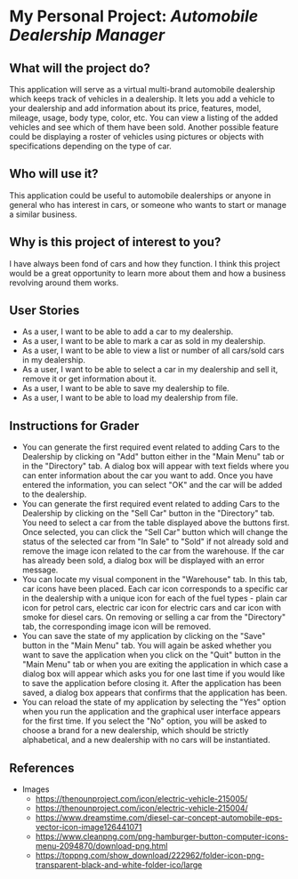 # My Personal Project: *Automobile Dealership Manager*
## What will the project do?
This application will serve as a virtual multi-brand automobile dealership which keeps track of vehicles in a 
dealership. It lets you add a vehicle to your dealership and add information about its price, features, model, mileage,
usage, body type, color, etc. You can view a listing of the added vehicles and see which of them have been sold. 
Another possible feature could be displaying a roster of vehicles using pictures or objects with specifications
depending on the type of car. 

## Who will use it?
This application could be useful to automobile dealerships or anyone in general who has interest in cars, or someone 
who wants to start or manage a similar business. 

## Why is this project of interest to you?
I have always been fond of cars and how they function. I think this project would be a great opportunity to learn more 
about them and how a business revolving around them works. 

## User Stories
- As a user, I want to be able to add a car to my dealership.
- As a user, I want to be able to mark a car as sold in my dealership.
- As a user, I want to be able to view a list or number of all cars/sold cars in my dealership.
- As a user, I want to be able to select a car in my dealership and sell it, remove it or get information about it.
- As a user, I want to be able to save my dealership to file.
- As a user, I want to be able to load my dealership from file.

## Instructions for Grader
- You can generate the first required event related to adding Cars to the Dealership by clicking on "Add" button either 
in the "Main Menu" tab or in the "Directory" tab. A dialog box will appear with text fields where you can enter 
information about the car you want to add. Once you have entered the information, you can select "OK" and the car will
be added to the dealership.
- You can generate the first required event related to adding Cars to the Dealership by clicking on the "Sell Car" 
button in the "Directory" tab. You need to select a car from the table displayed above the buttons first. Once 
selected, you can click the "Sell Car" button which will change the status of the selected car from "In Sale" to "Sold" 
if not already sold and remove the image icon related to the car from the warehouse. If the car has already been sold, 
a dialog box will be displayed with an error message.
- You can locate my visual component in the "Warehouse" tab. In this tab, car icons have been placed. Each car icon 
corresponds to a specific car in the dealership with a unique icon for each of the fuel types - plain car icon for
petrol cars, electric car icon for electric cars and car icon with smoke for diesel cars. On removing or selling a car
from the "Directory" tab, the corresponding image icon will be removed.
- You can save the state of my application by clicking on the "Save" button in the "Main Menu" tab. You will again be 
asked whether you want to save the application when you click on the "Quit" button in the "Main Menu" tab or when you
are exiting the application in which case a dialog box will appear which asks you for one last time if you would like 
to save the application before closing it. After the application has been saved, a dialog box appears that confirms 
that the application has been.
- You can reload the state of my application by selecting the "Yes" option when you run the application and the 
graphical user interface appears for the first time. If you select the "No" option, you will be asked to choose a brand 
for a new dealership, which should be strictly alphabetical, and a new dealership with no cars will be instantiated.

## References
- Images
  - https://thenounproject.com/icon/electric-vehicle-215005/
  - https://thenounproject.com/icon/electric-vehicle-215004/
  - https://www.dreamstime.com/diesel-car-concept-automobile-eps-vector-icon-image126441071
  - https://www.cleanpng.com/png-hamburger-button-computer-icons-menu-2094870/download-png.html
  - https://toppng.com/show_download/222962/folder-icon-png-transparent-black-and-white-folder-ico/large
